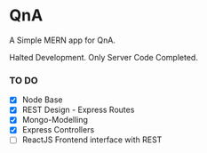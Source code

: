 # QnA
A Simple MERN app for QnA.

Halted Development.
Only Server Code Completed.

### TO DO

- [x] Node Base
- [x] REST Design - Express Routes
- [x] Mongo-Modelling
- [x] Express Controllers
- [ ] ReactJS Frontend interface with REST
